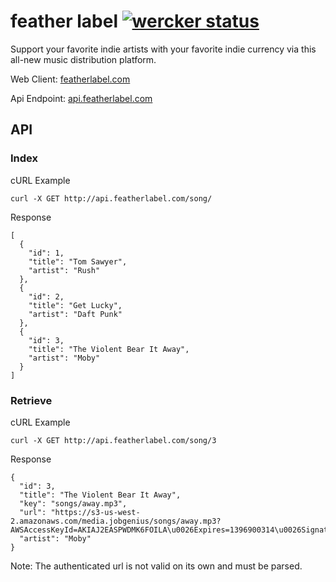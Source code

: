 # feather label [![wercker status](https://app.wercker.com/status/5e2110ec6d03698e547ee1616befb7c9/s/ "wercker status")](https://app.wercker.com/project/bykey/5e2110ec6d03698e547ee1616befb7c9)

Support your favorite indie artists with your favorite indie currency via this all-new music distribution platform.

Web Client: [featherlabel.com](http://featherlabel.com)

Api Endpoint: [api.featherlabel.com](http://api.featherlabel.com)

## API

### Index 
cURL Example
```
curl -X GET http://api.featherlabel.com/song/
```
Response
```
[
  {
    "id": 1,
    "title": "Tom Sawyer",
    "artist": "Rush"
  },
  {
    "id": 2,
    "title": "Get Lucky",
    "artist": "Daft Punk"
  },
  {
    "id": 3,
    "title": "The Violent Bear It Away",
    "artist": "Moby"
  }
]
```

### Retrieve 
cURL Example
```
curl -X GET http://api.featherlabel.com/song/3
```
Response
```
{
  "id": 3,
  "title": "The Violent Bear It Away",
  "key": "songs/away.mp3",
  "url": "https://s3-us-west-2.amazonaws.com/media.jobgenius/songs/away.mp3?AWSAccessKeyId=AKIAJ2EASPWDMK6FOILA\u0026Expires=1396900314\u0026Signature=E8yr6E%2BMwwoeApW3%2FHhb2idENPA%3D",
  "artist": "Moby"
}
```
Note: The authenticated url is not valid on its own and must be parsed.
